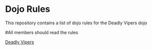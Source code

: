 Dojo Rules
==========

This repository contains a list of dojo rules for the Deadly Vipers dojo

#All members should read the rules

[Deadly Vipers](https://github.com/deadlyvipers)

